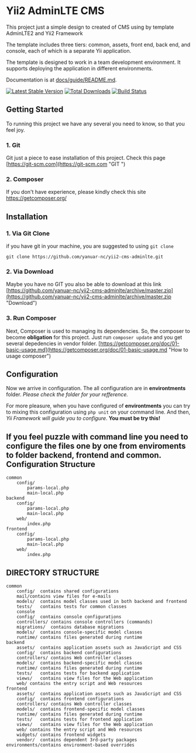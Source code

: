 # Yii2 AdminLTE CMS 
This project just a simple design to created of CMS using by template AdminLTE2 and Yii2 Framework 

The template includes three tiers: common, assets, front end, back end, and console, each of which
is a separate Yii application. 

The template is designed to work in a team development environment. It supports
deploying the application in different environments.

Documentation is at [docs/guide/README.md](docs/guide/README.md).

[![Latest Stable Version](https://poser.pugx.org/yiisoft/yii2-app-advanced/v/stable.png)](https://packagist.org/packages/yiisoft/yii2-app-advanced)
[![Total Downloads](https://poser.pugx.org/yiisoft/yii2-app-advanced/downloads.png)](https://packagist.org/packages/yiisoft/yii2-app-advanced)
[![Build Status](https://travis-ci.org/yiisoft/yii2-app-advanced.svg?branch=master)](https://travis-ci.org/yiisoft/yii2-app-advanced)

## Getting Started
To running this project we have any several you need to know, so that you feel joy. 

### 1.	Git
Git just a piece to ease installation of this project. Check this page [https://git-scm.com](https://git-scm.com "GIT ")
### 2.	Composer
If you don't have experience, please kindly check this site [https://getcomposer.org/
](https://getcomposer.org/)

## Installation
### 1. Via Git Clone
if you have git in your machine, you are suggested to using `git clone`

    git clone https://github.com/yanuar-nc/yii2-cms-adminlte.git
### 2. Via Download
Maybe you have no GIT you also be able to download at this link [https://github.com/yanuar-nc/yii2-cms-adminlte/archive/master.zip](https://github.com/yanuar-nc/yii2-cms-adminlte/archive/master.zip "Download")

### 3. Run Composer
Next, Composer is used to managing its dependencies. So, the composer to become **obligation** for this project.
Just run `composer update` and you get several depedencies in vendor folder. [https://getcomposer.org/doc/01-basic-usage.md](https://getcomposer.org/doc/01-basic-usage.md "How to usage composer")

## Configuration
Now we arrive in configuration. The all configuration are in **environtments** folder. *Please check the folder for your refference.*

For more pleasure, when you have configured of **environtments** you can try to mixing this configuration using `php unit` on your command line. And then, *Yii Framework will guide you to configure*. **You must be try this!**

If you feel puzzle with command line you need to configure the files one by one **from** enviroments **to** folder backend, frontend and common.
Configuration Structure
-----------------------
	common
		config/
			params-local.php
			main-local.php
	backend
		config/
			params-local.php
			main-local.php
		web/
			index.php
	frontend
		config/
			params-local.php
			main-local.php
		web/
			index.php


DIRECTORY STRUCTURE
-------------------

    common
        config/  contains shared configurations
        mail/contains view files for e-mails
        models/  contains model classes used in both backend and frontend
        tests/   contains tests for common classes
        console
        config/  contains console configurations
        controllers/ contains console controllers (commands)
        migrations/  contains database migrations
        models/  contains console-specific model classes
        runtime/ contains files generated during runtime
    backend
        assets/  contains application assets such as JavaScript and CSS
        config/  contains backend configurations
        controllers/ contains Web controller classes
        models/  contains backend-specific model classes
        runtime/ contains files generated during runtime
        tests/   contains tests for backend application
        views/   contains view files for the Web application
        web/ contains the entry script and Web resources
    frontend
        assets/  contains application assets such as JavaScript and CSS
        config/  contains frontend configurations
        controllers/ contains Web controller classes
        models/  contains frontend-specific model classes
        runtime/ contains files generated during runtime
        tests/   contains tests for frontend application
        views/   contains view files for the Web application
        web/ contains the entry script and Web resources
        widgets/ contains frontend widgets
        vendor/  contains dependent 3rd-party packages
    environments/contains environment-based overrides

